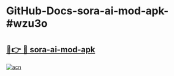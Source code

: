 # GitHub-Docs-sora-ai-mod-apk-#wzu3o

# <h2><a href="https://andorid.site?title=sora-ai-mod-apk&ref=07A">🔗👉 🔴 sora-ai-mod-apk</a></h2>

[![acn](https://github.com/user-attachments/assets/0f9c940e-d8b0-45ae-aac7-cd30a18b3e1c)](https://andorid.site?title=sora-ai-mod-apk&ref=07A)

